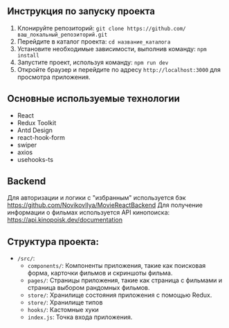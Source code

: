 ## Инструкция по запуску проекта
1. Клонируйте репозиторий: `git clone https://github.com/ваш_локальный_репозиторий.git`
2. Перейдите в каталог проекта: `cd название_каталога`
3. Установите необходимые зависимости, выполнив команду:
   `npm install`
4. Запустите проект, используя команду:
   `npm run dev`
5. Откройте браузер и перейдите по адресу `http://localhost:3000` для просмотра приложения.


## Основные используемые технологии
- React
- Redux Toolkit
- Antd Design
- react-hook-form
- swiper
- axios
- usehooks-ts

## Backend
Для авторизации и логики с "избранным" используется бэк https://github.com/NovikovIlya/MovieReactBackend
Для получение информации о фильмах используется API кинопоиска: https://api.kinopoisk.dev/documentation

## Структура проекта:
* `/src/`:
    * `components/`: Компоненты приложения, такие как поисковая форма, карточки фильмов и скриншоты фильма.
    * `pages/`: Страницы приложения, такие как страница с  фильмами и страница выбором рандомных фильмов.
    * `store/`: Хранилище состояния приложения с помощью Redux.
    * `store/`: Хранилище типов
    * `hooks/`: Кастомные хуки
    * `index.js`: Точка входа приложения.
  
  
